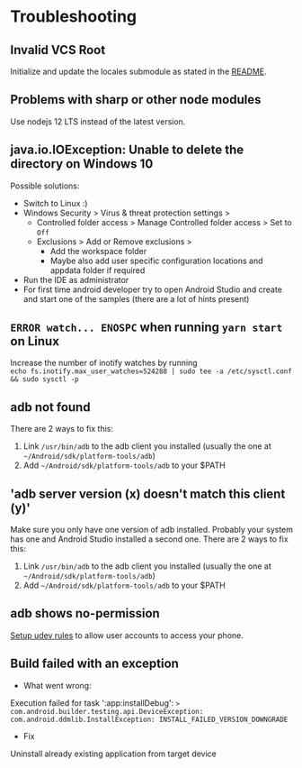 # Troubleshooting

## Invalid VCS Root
Initialize and update the locales submodule as stated in the [README](../README.md/#project-setup).

## Problems with sharp or other node modules
Use nodejs 12 LTS instead of the latest version.

## java.io.IOException: Unable to delete the directory on Windows 10
Possible solutions:
* Switch to Linux :)
* Windows Security > Virus & threat protection settings > 
  * Controlled folder access > Manage Controlled folder access > Set to `Off`
  * Exclusions > Add or Remove exclusions > 
    * Add the workspace folder
    * Maybe also add user specific configuration locations and appdata folder if required
* Run the IDE as administrator
* For first time android developer try to open Android Studio and create and start one of the samples 
  (there are a lot of hints present)
    
## `ERROR watch... ENOSPC` when running `yarn start` on Linux
Increase the number of inotify watches by running  
`echo fs.inotify.max_user_watches=524288 | sudo tee -a /etc/sysctl.conf && sudo sysctl -p`

## adb not found
There are 2 ways to fix this:

1. Link `/usr/bin/adb` to the adb client you installed (usually the one at `~/Android/sdk/platform-tools/adb`)
2. Add `~/Android/sdk/platform-tools/adb` to your $PATH

## 'adb server version (x) doesn't match this client (y)'
Make sure you only have one version of adb installed. Probably your system has one and Android Studio installed a second
one. There are 2 ways to fix this:

1. Link `/usr/bin/adb` to the adb client you installed (usually the one at `~/Android/sdk/platform-tools/adb`)
2. Add `~/Android/sdk/platform-tools/adb` to your $PATH

## adb shows no-permission
[Setup udev rules](https://wiki.archlinux.org/index.php/Android_Debug_Bridge#Adding_udev_Rules) to allow user accounts to access your phone.

## Build failed with an exception

* What went wrong: 

Execution failed for task ':app:installDebug':
`> com.android.builder.testing.api.DeviceException: com.android.ddmlib.InstallException: INSTALL_FAILED_VERSION_DOWNGRADE`

* Fix

Uninstall already existing application from target device  
